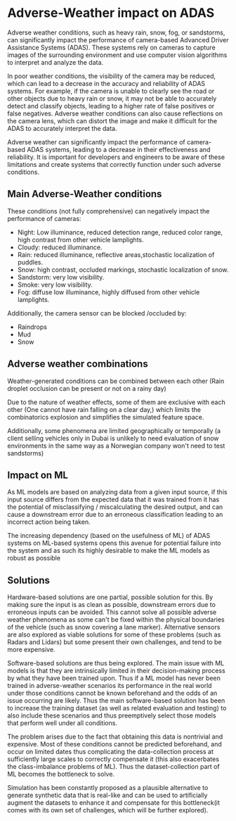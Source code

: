 # Adverse-Weather impact on ADAS

Adverse weather conditions, such as heavy rain, snow, fog, or sandstorms, can significantly impact the performance of camera-based Advanced Driver Assistance Systems (ADAS). These systems rely on cameras to capture images of the surrounding environment and use computer vision algorithms to interpret and analyze the data.

In poor weather conditions, the visibility of the camera may be reduced, which can lead to a decrease in the accuracy and reliability of ADAS systems. For example, if the camera is unable to clearly see the road or other objects due to heavy rain or snow, it may not be able to accurately detect and classify objects, leading to a higher rate of false positives or false negatives. Adverse weather conditions can also cause reflections on the camera lens, which can distort the image and make it difficult for the ADAS to accurately interpret the data.

Adverse weather can significantly impact the performance of camera-based ADAS systems, leading to a decrease in their effectiveness and reliability. It is important for developers and engineers to be aware of these limitations and create systems that correctly function under such adverse conditions.

## Main Adverse-Weather conditions

These conditions (not fully comprehensive) can negatively impact the performance of cameras:

- Night: Low illuminance, reduced detection range, reduced color range, high contrast from other vehicle lamplights.
- Cloudy: reduced illuminance.
- Rain: reduced illuminance, reflective areas,stochastic localization of puddles.
- Snow: high contrast, occluded markings, stochastic localization of snow.
- Sandstorm: very low visibility.
- Smoke: very low visibility.
- Fog: diffuse low illuminance, highly diffused from other vehicle lamplights.

Additionally, the camera sensor can be blocked /occluded by:
- Raindrops
- Mud
- Snow  

## Adverse weather combinations

Weather-generated conditions can be combined between each other (Rain droplet occlusion can be present or not on a rainy day)

Due to the nature of weather effects, some of them are exclusive with each other (One cannot have rain falling on a clear day,) which limits the combinatorics explosion and simplifies the simulated feature space. 

Additionally, some phenomena are limited geographically or temporally (a client selling vehicles only in Dubai is unlikely to need evaluation of snow environments in the same way as a Norwegian company won't need to test sandstorms)

## Impact on ML

As ML models are based on analyzing data from a given input source, if this input source differs from the expected data that it was trained from it has the potential of misclassifying / miscalculating the desired output, and can cause a downstream error due to an erroneous classification leading to an incorrect action being taken.

The increasing dependency (based on the usefulness of ML) of ADAS systems on ML-based systems opens this avenue for potential failure into the system and as such its highly desirable to make the ML models as robust as possible

## Solutions

Hardware-based solutions are one partial, possible solution for this. By making sure the input is as clean as possible, downstream errors due to erroneous inputs can be avoided. This cannot solve all possible adverse weather phenomena as some can't be fixed within the physical boundaries of the vehicle (such as snow covering a lane marker). Alternative sensors are also explored as viable solutions for some of these problems (such as Radars and Lidars) but some present their own challenges, and tend to be more expensive.

Software-based solutions are thus being explored. The main issue with ML models is that they are intrinsically limited in their decision-making process by what they have been trained upon. Thus if a ML model has never been trained in adverse-weather scenarios its performance in the real world under those conditions cannot be known beforehand and the odds of an issue occurring are likely. Thus the main software-based solution has been to increase the training dataset (as well as related evaluation and testing) to also include these scenarios and thus preemptively select those models that perform well under all conditions.

The problem arises due to the fact that obtaining this data is nontrivial and expensive. Most of these conditions cannot be predicted beforehand, and occur on limited dates thus complicating the data-collection process at sufficiently large scales to correctly compensate it (this also exacerbates the class-imbalance problems of ML). Thus the dataset-collection part of ML becomes the bottleneck to solve. 

Simulation has been constantly proposed as a plausible alternative to generate synthetic data that is real-like and can be used to artificially augment the datasets to enhance it and compensate for this bottleneck(it comes with its own set of challenges, which will be further explored). 

